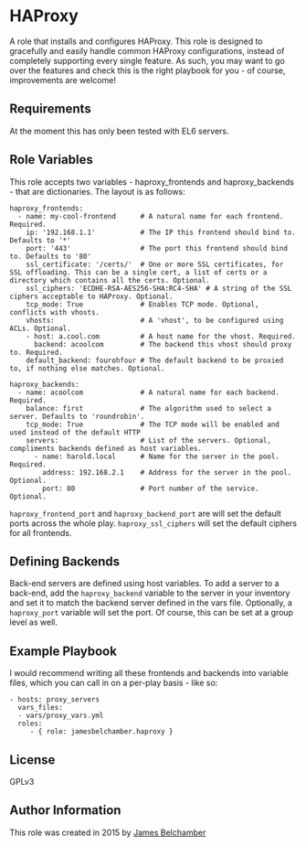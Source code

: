 HAProxy
=========

A role that installs and configures HAProxy. This role is designed to gracefully and easily handle common HAProxy configurations, instead of completely supporting every single feature. As such, you may want to go over the features and check this is the right playbook for you - of course, improvements are welcome!

Requirements
------------

At the moment this has only been tested with EL6 servers.

Role Variables
--------------

This role accepts two variables - haproxy_frontends and haproxy_backends - that are dictionaries. The layout is as follows:

````
haproxy_frontends:
  - name: my-cool-frontend      # A natural name for each frontend. Required.
    ip: '192.168.1.1'           # The IP this frontend should bind to. Defaults to '*'
    port: '443'                 # The port this frontend should bind to. Defaults to '80'
    ssl_certificate: '/certs/'  # One or more SSL certificates, for SSL offloading. This can be a single cert, a list of certs or a directory which contains all the certs. Optional.
    ssl_ciphers: 'ECDHE-RSA-AES256-SHA:RC4-SHA' # A string of the SSL ciphers acceptable to HAProxy. Optional.
    tcp_mode: True              # Enables TCP mode. Optional, conflicts with vhosts.
    vhosts:                     # A 'vhost', to be configured using ACLs. Optional.
    - host: a.cool.com          # A host name for the vhost. Required.
      backend: acoolcom         # The backend this vhost should proxy to. Required.
    default_backend: fourohfour # The default backend to be proxied to, if nothing else matches. Optional.
````
````
haproxy_backends:
  - name: acoolcom              # A natural name for each backend. Required.
    balance: first              # The algorithm used to select a server. Defaults to 'roundrobin'.
    tcp_mode: True              # The TCP mode will be enabled and used instead of the default HTTP
    servers:                    # List of the servers. Optional, compliments backends defined as host variables.
      - name: harold.local      # Name for the server in the pool. Required.
        address: 192.168.2.1    # Address for the server in the pool. Optional.
        port: 80                # Port number of the service. Optional.
````

`haproxy_frontend_port` and `haproxy_backend_port` are will set the default ports across the whole play. `haproxy_ssl_ciphers` will set the default ciphers for all frontends.

Defining Backends
-----------------

Back-end servers are defined using host variables. To add a server to a back-end, add the `haproxy_backend` variable to the server in your inventory and set it to match the backend server defined in the vars file. Optionally, a `haproxy_port` variable will set the port. Of course, this can be set at a group level as well.

Example Playbook
----------------

I would recommend writing all these frontends and backends into variable files, which you can call in on a per-play basis - like so:

    - hosts: proxy_servers
      vars_files:
      - vars/proxy_vars.yml
      roles:
         - { role: jamesbelchamber.haproxy }

License
-------

GPLv3

Author Information
------------------

This role was created in 2015 by [James Belchamber](http://james.belchamber.com/)
